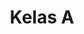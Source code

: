 ---
date:  ""
draft: false
title: "Kelas A"
opened:
    year: 2025
    days: 1
    month: 7
    hours: 20
    minute: 15 
closed:
    year: 2025
    days: 1
    month: 7
    hours: 20
    minute: 15 
source: 
    link: "https://forms.gle/QvCwA44yA2zDSvYp8"
    silo: ""
    gate: ""
    file: ""
inform:
    retry: true
remeds:
    opened:
        year: 2025
        days: 1
        month: 7
        hours: 20
        minute: 15 
    closed:
        year: 2025
        days: 1
        month: 7
        hours: 20
        minute: 15 
metadata:
    author: ["null"]
---
